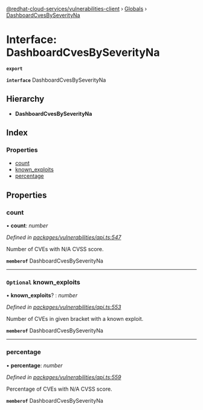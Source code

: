 [@redhat-cloud-services/vulnerabilities-client](../README.md) › [Globals](../globals.md) › [DashboardCvesBySeverityNa](dashboardcvesbyseverityna.md)

# Interface: DashboardCvesBySeverityNa

**`export`** 

**`interface`** DashboardCvesBySeverityNa

## Hierarchy

* **DashboardCvesBySeverityNa**

## Index

### Properties

* [count](dashboardcvesbyseverityna.md#count)
* [known_exploits](dashboardcvesbyseverityna.md#optional-known_exploits)
* [percentage](dashboardcvesbyseverityna.md#percentage)

## Properties

###  count

• **count**: *number*

*Defined in [packages/vulnerabilities/api.ts:547](https://github.com/RedHatInsights/javascript-clients/blob/master/packages/vulnerabilities/api.ts#L547)*

Number of CVEs with N/A CVSS score.

**`memberof`** DashboardCvesBySeverityNa

___

### `Optional` known_exploits

• **known_exploits**? : *number*

*Defined in [packages/vulnerabilities/api.ts:553](https://github.com/RedHatInsights/javascript-clients/blob/master/packages/vulnerabilities/api.ts#L553)*

Number of CVEs in given bracket with a known exploit.

**`memberof`** DashboardCvesBySeverityNa

___

###  percentage

• **percentage**: *number*

*Defined in [packages/vulnerabilities/api.ts:559](https://github.com/RedHatInsights/javascript-clients/blob/master/packages/vulnerabilities/api.ts#L559)*

Percentage of CVEs with N/A CVSS score.

**`memberof`** DashboardCvesBySeverityNa
